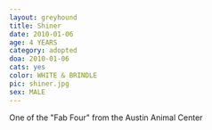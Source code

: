 ```yaml
---
layout: greyhound
title: Shiner
date: 2010-01-06
age: 4 YEARS
category: adopted
doa: 2010-01-06
cats: yes
color: WHITE & BRINDLE
pic: shiner.jpg
sex: MALE
---
```



One of the "Fab Four" from the Austin Animal Center
